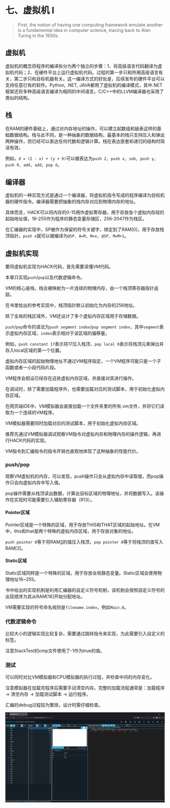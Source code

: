 # 七、虚拟机 Ⅰ

> First, the notion of having one computing
> framework emulate another is a fundamental idea in computer science,
> tracing back to Alan Turing in the 1930s.

## 虚拟机

虚拟机的概念将程序的编译拆分为两个独立的步骤：1、将高级语言代码翻译为虚拟机代码；2、在硬件平台上运行虚拟机代码。过程的第一步只和所用高级语言有关，第二步只和目标机器有关。这一编译方式的好处是，后续发布的硬件平台可以支持任意已有的软件。Python, .NET, JAVA都用了虚拟机的编译模式，其中.NET框架还将多种高级语言编译为相同的中间语言。C/C++中的LLVM编译器也采用了类似的结构。

## 栈

在RAM的硬件基础上，通过对内存地址的操作，可以建立起数组和链表这样的基础数据结构。栈与此不同，是一种抽象的数据结构，最基本的栈只支持压入和弹出两种操作，但已经可以表达任何代数和逻辑计算。栈在表达嵌套和递归的结构时简洁有效。

例如，`d = (2 - x) + (y + 9)`可以被表达为`push 2, push x, sub, push y, push 9, add, add, pop d`。

## 编译器

虚拟机的一种实现方式是通过一个编译器，将虚拟机指令写成的程序编译为目标机器的硬件指令。编译器需要把抽象的栈内存对应到物理内存的地址。

具体而言，HACK可以将内存的0-15用作虚拟寄存器，用于存放各个虚拟内存段的起始地址值，16-255作为程序的静态变量存储区，256-2047作为栈区。

在汇编器的实现中，SP被作为保留的符号关键字，绑定到了RAM[0]，用于存放栈顶指针。`push x`就可以被编译为`@SP, A=M, M=x, @SP, M=M+1`。

## 虚拟机实现

要将虚拟机实现为HACK代码，首先需要读懂VM代码。

本章只实现`push`/`pop`以及代数逻辑命令。

VM的核心是栈，栈会被映射为一片连续的物理内存，由一个栈顶寄存器指针追踪。

在书里给出的参考实现中，栈顶指针默认初始化为内存的256地址。

除了全局的栈区域外，VM还设计了多个虚拟内存区域用于存储数据。

`push`/`pop`命令的语法为`push segment index`/`pop segment index`，其中`segment`表示虚拟内存区域，`index`表示相对于该区域的偏移量。

例如，`push constant 17`表示将17压入栈顶，`pop local 0`表示将栈顶元素弹出并存入local区域的第一个位置。

虚拟内存区域的起始物理地址不通过VM程序指定，一个VM程序可能只是一个子函数或者一小段代码片段。

VM程序会假设已经存在这些虚拟内存区域，并直接对其进行操作。

在调试时，除了需要加载程序外，也需要加载对应的测试脚本，用于初始化虚拟内存区域。

在网页端IDE中，VM模拟器会直接加载一个文件夹里的所有.vm文件，并将它们读取为一个连续的VM程序。

VM模拟器需要同时加载对应的测试脚本，用于初始化虚拟内存区域。

推荐先通过VM模拟器调试观察VM指令对虚拟内存和物理内存的操作逻辑，再进行HACK代码的实现。

VM指令到汇编指令的指令开销也直观地体现了这种抽象的性能代价。

### push/pop

观察VM虚拟机的内存，可以发现，push操作只会从虚拟内存中读取值，而pop操作只会向虚拟内存中写入值。

pop操作需要从栈顶读出数据，计算出目标区域的物理地址，并将数据写入。该操作在实现时可能需要引入辅助寄存器（R13）。

#### Pointer区域

Pointer区域是一个特殊的区域，用于存放THIS和THAT区域的起始地址。在VM中，this和that是两个特殊的虚拟内存区域，用于存放对象的地址。

`push pointer 0`等于将RAM[3](THIS)的值压入栈顶，`pop pointer 0`等于将栈顶的值写入RAM[3]。

#### Static区域

Static区域同样是一个特殊的区域，用于存放全局静态变量。Static区域会使用物理地址16~255。

书中给出的实现机制是利用汇编器的自定义符号机制，该机制会按照自定义符号的出现顺序为其从RAM[16]开始分配地址。

VM需要实现的符号命名规则是`filename.index`，例如`Main.0`。

### 代数逻辑命令

比较大小的逻辑实现比较复杂，需要通过跳转指令来实现，为此需要引入自定义的标签。

注意StackTest的cmp文件使用了-1作为true的值。

### 测试

可以同时对比VM模拟器和CPU模拟器的执行过程，并检查中间的内存变化。

注意模拟器在加载完程序后需要手动清空内存。完整的加载流程通常是：加载程序 -> 清空内存 -> 加载测试脚本 -> 运行程序。

汇编的debug过程较为繁琐，设计时需仔细检查。

![alt text](images/result.png)
